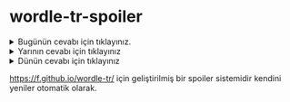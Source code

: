 # wordle-tr-spoiler

<details>
  <summary>Bugünün cevabı için tıklayınız.</summary>
  <br>
    <b> vişne </b>
</details>

<details>
  <summary>Yarının cevabı için tıklayınız</summary>
  <br>
   <b> vonoz </b>
</details>

<details>
  <summary>Dünün cevabı için tıklayınız </summary>
  <br>
  <b> salta </b>
</details>

https://f.github.io/wordle-tr/ için geliştirilmiş bir spoiler sistemidir kendini yeniler otomatik olarak.

